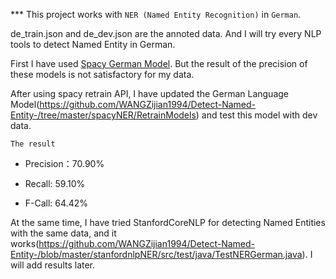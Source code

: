 *** This project works with `NER (Named Entity Recognition)` in `German`. 

de_train.json and de_dev.json are the annoted data. And I will try every NLP tools to detect Named Entity in German.

First I have used [Spacy German Model](https://spacy.io/models/de). But the result of the precision of these models is not satisfactory for my data.

After using spacy retrain API, I have updated the German Language Model(https://github.com/WANGZijian1994/Detect-Named-Entity-/tree/master/spacyNER/RetrainModels) and test this model with dev data. 

`The result`

* Precision：70.90%
- Recall: 59.10%
* F-Call: 64.42%

At the same time, I have tried StanfordCoreNLP for detecting Named Entities with the same data, and it works(https://github.com/WANGZijian1994/Detect-Named-Entity-/blob/master/stanfordnlpNER/src/test/java/TestNERGerman.java). I will add results later. 

